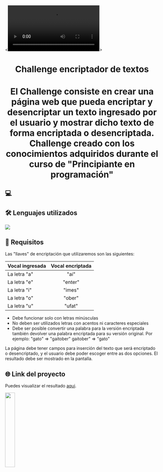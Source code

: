 <![alt](https://url/to/images/video.webm)>

<h1 align="center">Challenge encriptador de textos<h1>

<p align="center">El Challenge consiste en crear una página web que pueda encriptar y desencriptar un texto ingresado por el usuario y mostrar dicho texto de forma encriptada o desencriptada. Challenge creado con los conocimientos adquiridos durante el curso de
"Principiante en programación"</p> 

## 💻

## 🛠️ Lenguajes utilizados
<img src="https://skillicons.dev/icons?i=javascript,html,css"></img>

## 📝 Requisitos
Las "llaves" de encriptación que utilizaremos son las siguientes:

| Vocal ingresada | Vocal encriptada  | 
| :------------ |:---------------:| 
| La letra "a"  | "ai"            | 
| La letra "e"  | "enter"         |  
| La letra "i"  | "imes"          |  
| La letra "o"  | "ober"          | 
| La letra "u"  | "ufat"          | 

* Debe funcionar solo con letras minúsculas
* No deben ser utilizados letras con acentos ni caracteres especiales
* Debe ser posible convertir una palabra para la versión encriptada también devolver una palabra encriptada para su versión original.
Por ejemplo:
"gato" => "gaitober"
gaitober" => "gato"

La página debe tener campos para
inserción del texto que será encriptado o desencriptado, y el usuario debe poder escoger entre as dos opciones.
El resultado debe ser mostrado en la pantalla.


## 🌐 Link del proyecto

Puedes visualizar el resultado [aqui](https://gamm95.github.io/challengeONE_encriptador/).

<img src="https://octodex.github.com/images/welcometocat.png" style="width: 25%">
